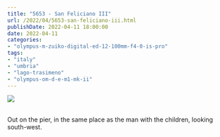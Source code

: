 ```yaml
---
title: "5653 - San Feliciano III"
url: /2022/04/5653-san-feliciano-iii.html
publishDate: 2022-04-11 18:00:00
date: 2022-04-11
categories:
- "olympus-m-zuiko-digital-ed-12-100mm-f4-0-is-pro"
tags:
- "italy"
- "umbria"
- "lago-trasimeno"
- "olympus-om-d-e-m1-mk-ii"
---
```

<div class="container">
<div class="center"><a target="_blank" href="https://d25zfm9zpd7gm5.cloudfront.net/1200x1200/2019/20190904_145333_lr.jpg"><img class="webfeedsFeaturedVisual" src="https://d25zfm9zpd7gm5.cloudfront.net/0600x0600/2019/20190904_145333_lr.jpg" /></a></div>
</div>
<br />

Out on the pier, in the same place as the man with the children, looking south-west.
